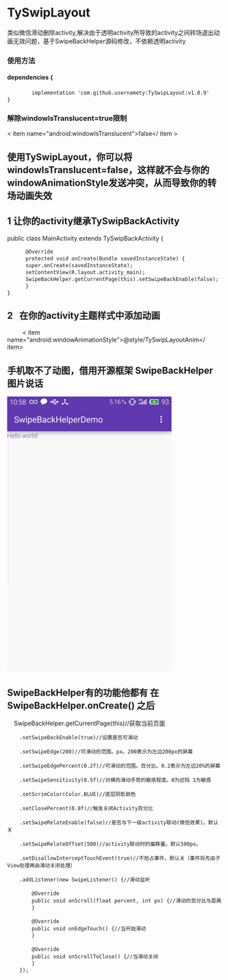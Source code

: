 # TySwipLayout
类似微信滑动删除activity,解决由于透明activity所导致的activity之间转场退出动画无效问题，基于SwipeBackHelper源码修改，不依赖透明activity

### 使用方法
#### dependencies {
	        implementation 'com.github.usernamety:TySwipLayout:v1.0.9'
	}
### 解除windowIsTranslucent=true限制
 < item name="android:windowIsTranslucent">false</ item >
##  使用TySwipLayout，你可以将windowIsTranslucent=false，这样就不会与你的windowAnimationStyle发送冲突，从而导致你的转场动画失效

## 1 让你的activity继承TySwipBackActivity
  
   public class MainActivity extends TySwipBackActivity {

          @Override
          protected void onCreate(Bundle savedInstanceState) {
          super.onCreate(savedInstanceState);
          setContentView(R.layout.activity_main);
          SwipeBackHelper.getCurrentPage(this).setSwipeBackEnable(false);
          }
    } 

 ## 2   在你的activity主题样式中添加动画
    
          < item name="android:windowAnimationStyle">@style/TySwipLayoutAnim</ item>
	  
## 手机取不了动图，借用开源框架 SwipeBackHelper 图片说话
![swipeback.png](swipeback.gif)

## SwipeBackHelper有的功能他都有 在SwipeBackHelper.onCreate() 之后
    
     SwipeBackHelper.getCurrentPage(this)//获取当前页面
     
        .setSwipeBackEnable(true)//设置是否可滑动
	
        .setSwipeEdge(200)//可滑动的范围。px。200表示为左边200px的屏幕
	
        .setSwipeEdgePercent(0.2f)//可滑动的范围。百分比。0.2表示为左边20%的屏幕
	
        .setSwipeSensitivity(0.5f)//对横向滑动手势的敏感程度。0为迟钝 1为敏感
	
        .setScrimColor(Color.BLUE)//底层阴影颜色
	
        .setClosePercent(0.8f)//触发关闭Activity百分比
	
        .setSwipeRelateEnable(false)//是否与下一级activity联动(微信效果)。默认关
	
        .setSwipeRelateOffset(500)//activity联动时的偏移量。默认500px。
	
        .setDisallowInterceptTouchEvent(true)//不抢占事件，默认关（事件将先由子View处理再由滑动关闭处理）
	
        .addListener(new SwipeListener() {//滑动监听

            @Override
            public void onScroll(float percent, int px) {//滑动的百分比与距离
            }

            @Override
            public void onEdgeTouch() {//当开始滑动
            }

            @Override
            public void onScrollToClose() {//当滑动关闭
            }
        });
